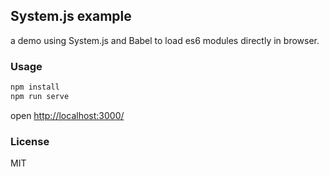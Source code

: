 ## System.js example

a demo using System.js and Babel to load es6 modules directly in browser.

### Usage

```sh
npm install
npm run serve
```

open <http://localhost:3000/>


### License
MIT
